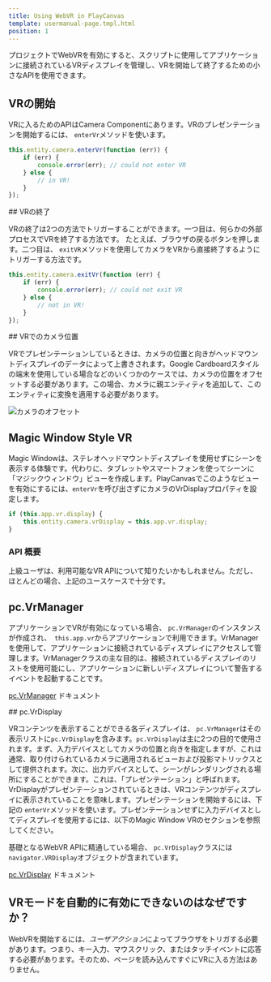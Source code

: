 ```yaml
---
title: Using WebVR in PlayCanvas
template: usermanual-page.tmpl.html
position: 1
---
```


プロジェクトでWebVRを有効にすると、スクリプトに使用してアプリケーションに接続されているVRディスプレイを管理し、VRを開始して終了するための小さなAPIを使用できます。

## VRの開始

VRに入るためのAPIはCamera Componentにあります。VRのプレゼンテーションを開始するには、 `enterVr`メソッドを使います。

```javascript
this.entity.camera.enterVr(function (err)) {
    if (err) {
        console.error(err); // could not enter VR
    } else {
        // in VR!
    }
});
```

## VRの終了

VRの終了は2つの方法でトリガーすることができます。一つ目は、何らかの外部プロセスでVRを終了する方法です。 たとえば、ブラウザの戻るボタンを押します。二つ目は、 `exitVR`メソッドを使用してカメラをVRから直接終了するようにトリガーする方法です。

```javascript
this.entity.camera.exitVr(function (err) {
    if (err) {
        console.error(err); // could not exit VR
    } else {
        // not in VR!
    }
});
```

## VRでのカメラ位置

VRでプレゼンテーションしているときは、カメラの位置と向きがヘッドマウントディスプレイのデータによって上書きされます。Google Cardboardスタイルの端末を使用している場合などのいくつかのケースでは、カメラの位置をオフセットする必要があります。この場合、カメラに親エンティティを追加して、このエンティティに変換を適用する必要があります。

![カメラのオフセット][1]

## Magic Window Style VR

Magic Windowは、ステレオヘッドマウントディスプレイを使用せずにシーンを表示する体験です。代わりに、タブレットやスマートフォンを使ってシーンに「マジックウィンドウ」ビューを作成します。PlayCanvasでこのようなビューを有効にするには、`enterVr`を呼び出さずにカメラのVrDisplayプロパティを設定します。

```javascript
if (this.app.vr.display) {
    this.entity.camera.vrDisplay = this.app.vr.display;
}
```

### API 概要

上級ユーザは、利用可能なVR APIについて知りたいかもしれません。ただし、ほとんどの場合、上記のユースケースで十分です。

## pc.VrManager

アプリケーションでVRが有効になっている場合、 `pc.VrManager`のインスタンスが作成され、` this.app.vr`からアプリケーションで利用できます。VrManagerを使用して、アプリケーションに接続されているディスプレイにアクセスして管理します。VrManagerクラスの主な目的は、接続されているディスプレイのリストを使用可能にし、アプリケーションに新しいディスプレイについて警告するイベントを起動することです。

[pc.VrManager][2] ドキュメント

## pc.VrDisplay

VRコンテンツを表示することができる各ディスプレイは、 `pc.VrManager`はその表示リストに`pc.VrDisplay`を含みます。`pc.VrDisplay`は主に2つの目的で使用されます。まず、入力デバイスとしてカメラの位置と向きを指定しますが、これは通常、取り付けられているカメラに適用されるビューおよび投影マトリックスとして提供されます。次に、出力デバイスとして、シーンがレンダリングされる場所にすることができます。これは、「プレゼンテーション」と呼ばれます。 VrDisplayがプレゼンテーションされているときは、VRコンテンツがディスプレイに表示されていることを意味します。プレゼンテーションを開始するには、下記の `enterVr`メソッドを使います。プレゼンテーションせずに入力デバイスとしてディスプレイを使用するには、以下のMagic Window VRのセクションを参照してください。

基礎となるWebVR APIに精通している場合、 `pc.VrDisplay`クラスには` navigator.VRDisplay`オブジェクトが含まれています。

[pc.VrDisplay][3] ドキュメント

## VRモードを自動的に有効にできないのはなぜですか？

WebVRを開始するには、*ユーザアクション*によってブラウザをトリガする必要があります。つまり、キー入力、マウスクリック、またはタッチイベントに応答する必要があります。そのため、ページを読み込んですぐにVRに入る方法はありません。

[1]: /images/user-manual/vr/using-webvr/camera-offset.jpg
[2]: /api/pc.VrManager.html
[3]: /api/pc.VrDisplay.html

